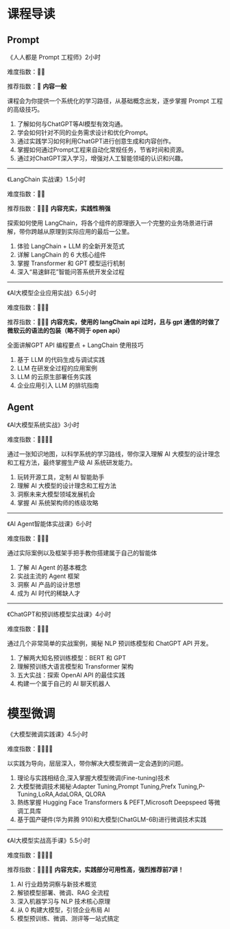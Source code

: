 # 课程导读
## Prompt
《人人都是 Prompt 工程师》2小时

难度指数：💖💖

推荐指数：💖 **内容一般**

课程会为你提供一个系统化的学习路径，从基础概念出发，逐步掌握 Prompt 工程的高级技巧。
1. 了解如何与ChatGPT等AI模型有效沟通。
2. ​学会如何针对不同的业务需求设计和优化Prompt。
3. ​通过实践学习如何利用ChatGPT进行创意生成和内容创作。
4. ​掌握如何通过Prompt工程来自动化常规任务，节省时间和资源。​
5. 通过对ChatGPT深入学习，增强对人工智能领域的认识和兴趣。

**************************************************************************

《LangChain 实战课》1.5小时

难度指数：💖💖

推荐指数：💖💖💖 **内容充实，实践性稍强**

探索如何使用 LangChain，将各个组件的原理嵌入一个完整的业务场景进行讲解，带你跨越从原理到实际应用的最后一公里。

1. 体验 LangChain + LLM 的全新开发范式
2. ​详解 LangChain 的 6 大核心组件​
3. 掌握 Transformer 和 GPT 模型运行机制
4. ​深入“易速鲜花”智能问答系统开发全过程

**************************************************************************

《AI大模型企业应用实战》6.5小时

难度指数：💖💖💖

推荐指数：💖💖💖 **内容充实，使用的 langChain api 过时，且与 gpt 通信的时做了微软云的语法的包装（略不同于 open api）**

全面讲解GPT API 编程要点 + LangChain 使用技巧​

1. 基于 LLM 的代码生成与调试实践​
2. LLM 在研发全过程的应用案例
3. ​LLM 的云原生部署任务实践​
4. 企业应用引入 LLM 的排坑指南

## Agent
《AI大模型系统实战》3小时

难度指数：💖💖💖💖

通过一张知识地图，以科学系统的学习路线，带你深入理解 AI 大模型的设计理念和工程方法，最终掌握生产级 AI 系统研发能力。
1. ​玩转开源工具，定制 AI 智能助手
2. ​理解 AI 大模型的设计理念和工程方法
3. ​洞察未来大模型领域发展机会
4. ​掌握 AI 系统架构师的练级攻略

**************************************************************************

《AI Agent智能体实战课》6小时

难度指数：💖💖💖

通过实际案例以及框架手把手教你搭建属于自己的智能体

1. 了解 AI Agent 的基本概念
2. ​实战主流的 Agent 框架
3. ​洞察 AI 产品的设计思想
4. ​成为 AI 时代的稀缺人才

**************************************************************************

《ChatGPT和预训练模型实战课》4小时

难度指数：💖💖💖

通过几个非常简单的实战案例，揭秘 NLP 预训练模型和 ChatGPT API 开发。

1. 了解两大知名预训练模型：BERT 和 GPT​
2. 理解预训练大语言模型和 Transformer 架构​
3. 五大实战：探索 OpenAI API 的最佳实践
4. ​构建一个属于自己的 AI 聊天机器人

# 模型微调
《大模型微调实践课》4.5小时

难度指数：💖💖💖💖

以实践为导向，层层深入，带你解决大模型微调一定会遇到的问题。

1. 理论与实践相结合,深入掌握大模型微调(Fine-tuning)技术
2. ​大模型微调技术揭秘:Adapter Tuning,Prompt Tuning,Prefx Tuning,P-Tuning,LoRA,AdaLORA, QLORA
3. ​熱练掌握 Hugging Face Transformers & PEFT,Microsoft Deepspeed 等微调工具库
4. ​基于国产硬件(华为昇腾 910)和大模型(ChatGLM-6B)进行微调技术实践

**************************************************************************

《AI大模型实战高手课》5.5小时

难度指数：💖💖💖💖

推荐指数：💖💖💖💖 **内容充实，实践部分可用性高，强烈推荐前7讲！**

1. AI 行业趋势洞察与新技术概览
2. ​解锁模型部署、微调、RAG 全流程
3. ​深入机器学习与 NLP 技术核心原理​
4. 从 0 构建大模型，引领企业布局 AI
5. ​模型预训练、微调、测评等一站式搞定
